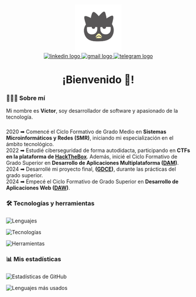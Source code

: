 <div align="center">
  <img height="128" src="https://raw.githubusercontent.com/Qv1ko/Qv1ko/main/pictures/icon.png"  />
</div>

<div align="center">
  <a href="https://www.linkedin.com/in/qv1ko/" target="_blank">
    <img src="https://img.shields.io/static/v1?message=LinkedIn&logo=linkedin&label=&color=0077B5&logoColor=white&labelColor=&style=for-the-badge" height="25" alt="linkedin logo"  />
  </a>
  <a href="mailto:vicgarmur947@gmail.com" target="_blank">
    <img src="https://img.shields.io/static/v1?message=Gmail&logo=gmail&label=&color=D14836&logoColor=white&labelColor=&style=for-the-badge" height="25" alt="gmail logo"  />
  </a>
  <a href="https://t.me/Qv1ko" target="_blank" >
    <img src="https://img.shields.io/static/v1?message=Telegram&logo=telegram&label=&color=2CA5E0&logoColor=white&labelColor=&style=for-the-badge" height="25" alt="telegram logo"  />
  </a>
</div>

###

<h1 align="center">¡Bienvenido 👋!</h1>

###

<h3 align="left">👨🏻‍💻 Sobre mí</h3>
Mi nombre es <b>Víctor</b>, soy desarrollador de software y apasionado de la tecnología.

###

2020 ➡ Comencé el Ciclo Formativo de Grado Medio en **Sistemas Microinformáticos y Redes (SMR)**, iniciando mi especialización en el ámbito tecnológico.
</br>
2022 ➡ Estudié ciberseguridad de forma autodidacta, participando en **CTFs en la plataforma de [HackTheBox](https://app.hackthebox.com/profile/924054)**. Además, inicié el Ciclo Formativo de Grado Superior en **Desarrollo de Aplicaciones Multiplataforma ([DAM](https://github.com/Qv1ko/DAM))**.
</br>
2024 ➡ Desarrollé mi proyecto final, **([GDCE](https://github.com/Qv1ko/GDCE))**, durante las prácticas del grado superior.
</br>
2024 ➡ Empecé el Ciclo Formativo de Grado Superior en **Desarrollo de Aplicaciones Web ([DAW](https://github.com/Qv1ko/DAW))**.

###

<h3 align="left">🛠 Tecnologías y herramientas</h3>

###

![Lenguajes](https://skillicons.dev/icons?i=js,php,html,css,mysql,java,ts,md)

![Tecnologías](https://skillicons.dev/icons?i=laravel,bootstrap,tailwindcss)

![Herramientas](https://skillicons.dev/icons?i=linux,vscode,git,bun,wordpress,notion)

###

<h3 align="left">📊 Mis estadísticas</h3>

###

![Estadísticas de GitHub](https://github-readme-stats.vercel.app/api?username=qv1ko&show_icons=true&locale=es&rank_icon=github&theme=dark#gh-dark-mode-only)

![Lenguajes más usados](https://github-readme-stats.vercel.app/api/top-langs/?username=qv1ko&layout=compact&locale=es&theme=dark)

